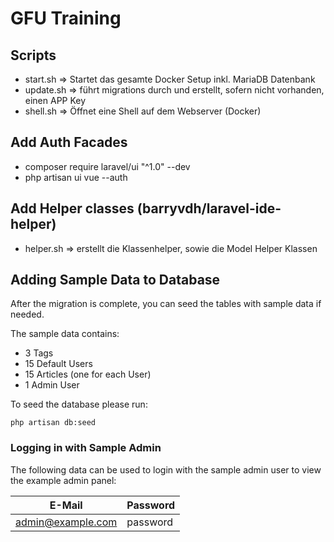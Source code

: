 # GFU Training

## Scripts

-   start.sh => Startet das gesamte Docker Setup inkl. MariaDB Datenbank
-   update.sh => führt migrations durch und erstellt, sofern nicht vorhanden, einen APP Key
-   shell.sh => Öffnet eine Shell auf dem Webserver (Docker)

## Add Auth Facades

-   composer require laravel/ui "^1.0" --dev
-   php artisan ui vue --auth

## Add Helper classes (barryvdh/laravel-ide-helper)

- helper.sh => erstellt die Klassenhelper, sowie die Model Helper Klassen


## Adding Sample Data to Database

After the migration is complete, you can seed the tables with sample data if needed.

The sample data contains:
- 3 Tags
- 15 Default Users
- 15 Articles (one for each User)
- 1 Admin User

To seed the database please run:
```
php artisan db:seed
```


### Logging in with Sample Admin

The following data can be used to login with the sample admin user to view the example admin panel:

E-Mail | Password
------------ | -------------
admin@example.com | password
